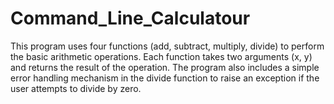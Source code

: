 # Command_Line_Calculatour
This program uses four functions (add, subtract, multiply, divide) to perform the basic arithmetic operations. Each function takes two arguments (x, y) and returns the result of the operation. The program also includes a simple error handling mechanism in the divide function to raise an exception if the user attempts to divide by zero.
